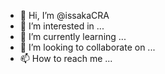 - 👋 Hi, I’m @issakaCRA
- 👀 I’m interested in ...
- 🌱 I’m currently learning ...
- 💞️ I’m looking to collaborate on ...
- 📫 How to reach me ...

<!---
issakaCRA/issakaCRA is a ✨ special ✨ repository because its `README.md` (this file) appears on your GitHub profile.
You can click the Preview link to take a look at your changes.
--->
